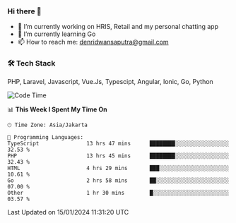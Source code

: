 ### Hi there 👋

- 🔭 I’m currently working on HRIS, Retail and my personal chatting app
- 🌱 I’m currently learning Go
- 📫 How to reach me: denridwansaputra@gmail.com


### 🛠 Tech Stack
PHP, Laravel, Javascript, Vue.Js, Typescipt, Angular, Ionic, Go, Python


<!--START_SECTION:waka-->
![Code Time](http://img.shields.io/badge/Code%20Time-4%2C116%20hrs%2050%20mins-blue)

📊 **This Week I Spent My Time On** 

```text
🕑︎ Time Zone: Asia/Jakarta

💬 Programming Languages: 
TypeScript               13 hrs 47 mins      ████████░░░░░░░░░░░░░░░░░   32.53 % 
PHP                      13 hrs 45 mins      ████████░░░░░░░░░░░░░░░░░   32.43 % 
HTML                     4 hrs 29 mins       ███░░░░░░░░░░░░░░░░░░░░░░   10.61 % 
Go                       2 hrs 58 mins       ██░░░░░░░░░░░░░░░░░░░░░░░   07.00 % 
Other                    1 hr 30 mins        █░░░░░░░░░░░░░░░░░░░░░░░░   03.57 % 
```


 Last Updated on 15/01/2024 11:31:20 UTC
<!--END_SECTION:waka-->
